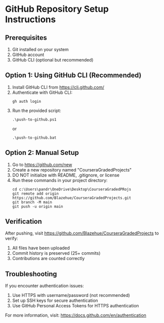 # GitHub Repository Setup Instructions

## Prerequisites
1. Git installed on your system
2. GitHub account
3. GitHub CLI (optional but recommended)

## Option 1: Using GitHub CLI (Recommended)

1. Install GitHub CLI from https://cli.github.com/
2. Authenticate with GitHub CLI:
   ```
   gh auth login
   ```
3. Run the provided script:
   ```
   .\push-to-github.ps1
   ```
   or
   ```
   .\push-to-github.bat
   ```

## Option 2: Manual Setup

1. Go to https://github.com/new
2. Create a new repository named "CourseraGradedProjects"
3. DO NOT initialize with README, .gitignore, or license
4. Run these commands in your project directory:
   ```
   cd c:\Users\pandr\OneDrive\Desktop\CourseraGradedPRojs
   git remote add origin https://github.com/Blazehue/CourseraGradedProjects.git
   git branch -M main
   git push -u origin main
   ```

## Verification

After pushing, visit https://github.com/Blazehue/CourseraGradedProjects to verify:
1. All files have been uploaded
2. Commit history is preserved (25+ commits)
3. Contributions are counted correctly

## Troubleshooting

If you encounter authentication issues:
1. Use HTTPS with username/password (not recommended)
2. Set up SSH keys for secure authentication
3. Use GitHub Personal Access Tokens for HTTPS authentication

For more information, visit: https://docs.github.com/en/authentication